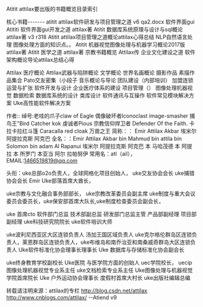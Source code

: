 Atitit attilax要出版的书籍概览目录索引

核心书籍-------
atitit attilax软件研发与项目管理之道 v6  qa2.docx
软件界面gui  Atititi 软件界面gui开发之道 attilax著
Atitit 数据库系统原理与设计与sql概论 attilax著 v3 r318
Atitit attilax项目管理之道概论attilax心得总结
NLP自然语言处理
图像处理方面的知识点。。
Atitit 机器视觉图像处理与机器学习概论2017版 attilax著
Atitit 医学之道 attilax著
宗教书籍概览
Attilax传
企业文化建设之道
软件架构概论导论attilax总结心得





Attilax 医疗概论
Attilax武器与陷阱概论
文学概论
世界名画概论 摄影作品 素描作品集合
Pato交友密集（小段子
音乐概论与导论
团队建设（内部培训）
加盟连锁运营与扩张
软件开发与设计
企业医疗体系的建设
项目管理（）
图像处理机器视觉
数据检索
数据库系统的设计
类库设计
软件通讯与互操作
软件常见模块解决方案
Uke高性能软件解决方案








作者:: 绰号:老哇的爪子claw of Eagle 偶像破坏者Iconoclast image-smasher
捕鸟王"Bird Catcher  kok  虔诚者Pious 宗教信仰捍卫者 Defender Of the Faith. 卡拉卡拉红斗篷 Caracalla red cloak 万兽之王
简称：： Emir Attilax Akbar 埃米尔 阿提拉克斯 阿克巴
全名：：Emir Attilax Akbar bin Mahmud bin  attila bin Solomon bin adam Al Rapanui 埃米尔 阿提拉克斯 阿克巴 本 马哈茂德 本 阿提拉 本 所罗门 本亚当  阿尔 拉帕努伊
常用名：atl（ail），  EMAIL:1466519819@qq.com


头衔：uke总部o2o负责人，全球网格化项目创始人，
uke交友协会会长  uke捕猎协会会长 Emir Uke部落首席大酋长，

uke宗教与文化融合事务部部长， uke宗教改革委员会副主席
uke制度与重大会议委员会委员长，uke保安部首席大队长,uke制度检查委员会副会长， 

uke 首席cto   软件部门总监 技术部副总监  研发部门总监主管  产品部副经理 项目部副经理   uke科技研究院院长 uke软件培训大师

uke波利尼西亚区大区连锁负责人 汤加王国区域负责人 uke克尔格伦群岛区连锁负责人，莱恩群岛区连锁负责人，uke布维岛和南乔治亚和南桑威奇群岛大区连锁负责人 
 Uke软件标准化协会理事长理事长 Uke 数据库与存储标准化协会副会长 
 
uke终身教育学校副校长   Uke医院 与医学院方面的创始人
 uec学院校长， uecip图像处理机器视觉专业系主任   uke文档检索专业系主任
Uke图像处理与机器视觉学院首席院长
Uke 户外运动协会理事长  度假村首席大村长   uke出版社编辑总编

转载请注明来源：attilax的专栏  http://blog.csdn.net/attilax
http://www.cnblogs.com/attilax/
--Atiend  v9

